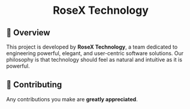 <h1 align="center">RoseX Technology</h1>

## 🌹 Overview

This project is developed by **RoseX Technology**, a team dedicated to engineering powerful, elegant, and user-centric software solutions. Our philosophy is that technology should feel as natural and intuitive as it is powerful.

## 🤝 Contributing

Any contributions you make are **greatly appreciated**.

